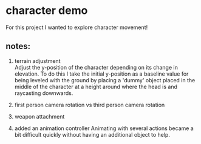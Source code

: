 # character demo    
    
For this project I wanted to explore character movement!    
    
## notes:    
    
1. terrain adjustment    
Adjust the y-position of the character depending on its change in elevation. To do this I take the initial y-position as a baseline value for being leveled with
the ground by placing a 'dummy' object placed in the middle of the character at a height around where the head is and raycasting downwards.    
    
2. first person camera rotation vs third person camera rotation
    
3. weapon attachment
    
4. added an animation controller
Animating with several actions became a bit difficult quickly without having an additional object to help. 